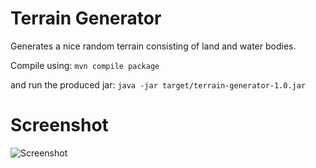Terrain Generator
=================

Generates a nice random terrain consisting of land and water bodies.

Compile using:
``
mvn compile package
``

and run the produced jar:
``
java -jar target/terrain-generator-1.0.jar
``

Screenshot
==========

![Screenshot](https://cloud.githubusercontent.com/assets/539150/4318598/d624a150-3f20-11e4-8ebb-eb5714d87e2e.png)
